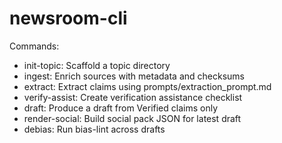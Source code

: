 # newsroom-cli

Commands:
- init-topic: Scaffold a topic directory
- ingest: Enrich sources with metadata and checksums
- extract: Extract claims using prompts/extraction_prompt.md
- verify-assist: Create verification assistance checklist
- draft: Produce a draft from Verified claims only
- render-social: Build social pack JSON for latest draft
- debias: Run bias-lint across drafts
